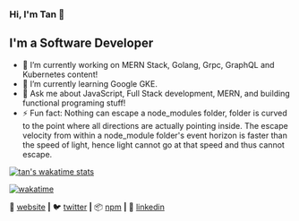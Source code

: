 ### Hi, I'm Tan 👋

## I'm a Software Developer

- 🔭 I’m currently working on MERN Stack, Golang, Grpc, GraphQL and Kubernetes content!
- 🌱 I’m currently learning Google GKE.
- 💬 Ask me about JavaScript, Full Stack development, MERN, and building functional programing stuff!
- ⚡ Fun fact: Nothing can escape a node_modules folder, folder is curved to the point where all directions are actually pointing inside. The escape velocity from within a node_module folder's event horizon is faster than the speed of light, hence light cannot go at that speed and thus cannot escape.


[![tan's wakatime stats](https://github-readme-stats.vercel.app/api/wakatime?username=cagacaga&layout=compact&theme=dracula)](https://github.com/tnguven/github-readme-stats)

[![wakatime](https://wakatime.com/badge/user/7b780232-9007-489e-a6e0-95b19646aef9.svg)](https://wakatime.com/@7b780232-9007-489e-a6e0-95b19646aef9)

[website]: http://cagcacaga.com
[twitter]: https://twitter.com/onexpectedtoken
[linkedin]: https://www.linkedin.com/in/tan-g%C3%BCven/
[npm]: https://npmjs.com/~tanguven
[brad]: https://github.com/bradgarropy

🏡 [website][website] **|** 
🐦 [twitter][twitter] **|** 
📦 [npm][npm] **|** 
👔 [linkedin][linkedin]
